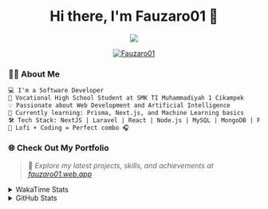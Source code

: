 <h1 align="center">Hi there, I'm Fauzaro01 👋</h1>

<p align="center">
  <img src="https://readme-typing-svg.herokuapp.com?font=Fira+Code&size=22&pause=1000&center=true&vCenter=true&width=460&lines=Full+Stack+Web+Developer;Self-Taught+Programmer;Always+Learning+New+Things;Love+to+Build+Cool+Stuff+😎" />
</p>

<p align="center">
  <a href="https://github.com/Fauzaro01">
    <img src="https://komarev.com/ghpvc/?username=Fauzaro01&label=Profile+views&color=blue&style=flat" alt="Fauzaro01" />
  </a>
</p>

### 👨‍💻 About Me

```txt
💻 I'm a Software Developer
🏫 Vocational High School Student at SMK TI Muhammadiyah 1 Cikampek
💡 Passionate about Web Development and Artificial Intelligence
🌱 Currently learning: Prisma, Next.js, and Machine Learning basics
🛠️ Tech Stack: NextJS | Laravel | React | Node.js | MySQL | MongoDB | PrismaJS
🎵 Lofi + Coding = Perfect combo 🎧
```


### 🌐 Check Out My Portfolio

> 📎 *Explore my latest projects, skills, and achievements at [fauzaro01.web.app](https://fauzaro01.web.app)*


<details>
  <summary>
     WakaTime Stats
  </summary>
  <br>
  
  <!--START_SECTION:waka-->

```txt
From: 10 September 2021 - To: 11 October 2025

Total Time: 985 hrs 2 mins

JavaScript          318 hrs 34 mins ████████░░░░░░░░░░░░░░░░░   32.34 %
PHP                 181 hrs 53 mins ████▓░░░░░░░░░░░░░░░░░░░░   18.46 %
HTML                109 hrs 33 mins ██▓░░░░░░░░░░░░░░░░░░░░░░   11.12 %
Blade Template      86 hrs 51 mins  ██▒░░░░░░░░░░░░░░░░░░░░░░   08.82 %
EJS                 70 hrs 5 mins   █▓░░░░░░░░░░░░░░░░░░░░░░░   07.12 %
Java                44 hrs 50 mins  █░░░░░░░░░░░░░░░░░░░░░░░░   04.55 %
CSS                 37 hrs 32 mins  █░░░░░░░░░░░░░░░░░░░░░░░░   03.81 %
JSON                35 hrs 22 mins  █░░░░░░░░░░░░░░░░░░░░░░░░   03.59 %
TypeScript          21 hrs 39 mins  ▓░░░░░░░░░░░░░░░░░░░░░░░░   02.20 %
Python              13 hrs 52 mins  ▒░░░░░░░░░░░░░░░░░░░░░░░░   01.41 %
```

<!--END_SECTION:waka-->
</details>
<details>
  <summary>
    GitHub Stats
  </summary>
  <br>
  <div align="center">
    <img src="https://github-readme-stats.vercel.app/api?username=Fauzaro01&show_icons=true&theme=algolia" alt="Fauzaro01's GitHub Stats" style="margin: 20px;" />
    <img src="https://github-readme-streak-stats.herokuapp.com/?user=Fauzaro01&theme=algolia" alt="Fauzaro01's GitHub Streak" style="margin: 20px;" />
  </div>

  <div align="center">
    <img src="https://github-readme-stats.vercel.app/api?username=Fauzaro01&show_icons=true&locale=en&count_private=true&hide_rank=true&custom_title=My%20GitHub%20Stats&disable_animations=true&theme=algolia" alt="Fauzaro01's Stars" style="margin: 20px;" />
    <img src="https://github-readme-stats.vercel.app/api/top-langs/?username=Fauzaro01&langs_count=8&theme=algolia&layout=compact" alt="Top Languages" style="margin: 20px;" />
  </div>
</details>
